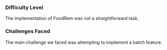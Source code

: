 <!-- markdownlint-disable-file first-line-h1 -->
### Difficulty Level

The implementation of FoodRem was not a straightforward task.

### Challenges Faced

The main challenge we faced was attempting to implement a batch feature.
<!-- TODO: (bla bla... Let's come up with something here.) -->
